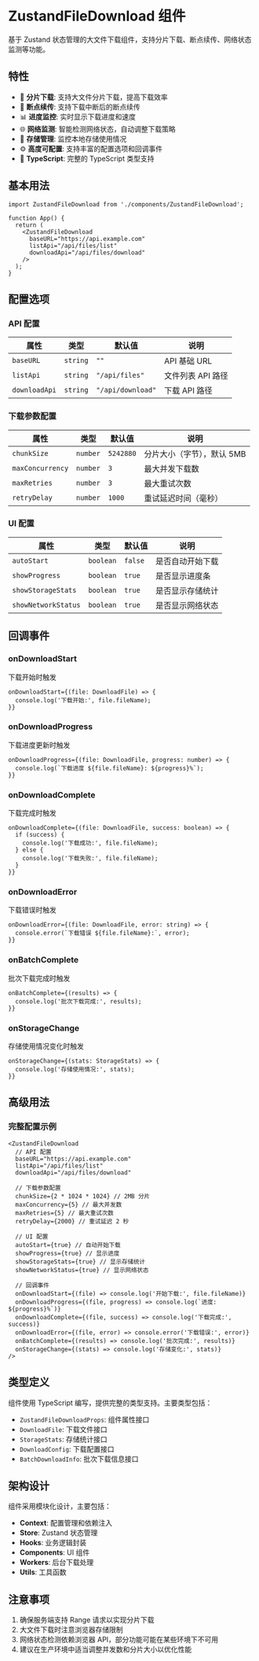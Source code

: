 # ZustandFileDownload 组件

基于 Zustand 状态管理的大文件下载组件，支持分片下载、断点续传、网络状态监测等功能。

## 特性

- 🚀 **分片下载**: 支持大文件分片下载，提高下载效率
- 🔄 **断点续传**: 支持下载中断后的断点续传
- 📊 **进度监控**: 实时显示下载进度和速度
- 🌐 **网络监测**: 智能检测网络状态，自动调整下载策略
- 💾 **存储管理**: 监控本地存储使用情况
- ⚙️ **高度可配置**: 支持丰富的配置选项和回调事件
- 🎯 **TypeScript**: 完整的 TypeScript 类型支持

## 基本用法

```tsx
import ZustandFileDownload from './components/ZustandFileDownload';

function App() {
  return (
    <ZustandFileDownload
      baseURL="https://api.example.com"
      listApi="/api/files/list"
      downloadApi="/api/files/download"
    />
  );
}
```

## 配置选项

### API 配置

| 属性 | 类型 | 默认值 | 说明 |
|------|------|--------|------|
| `baseURL` | `string` | `""` | API 基础 URL |
| `listApi` | `string` | `"/api/files"` | 文件列表 API 路径 |
| `downloadApi` | `string` | `"/api/download"` | 下载 API 路径 |

### 下载参数配置

| 属性 | 类型 | 默认值 | 说明 |
|------|------|--------|------|
| `chunkSize` | `number` | `5242880` | 分片大小（字节），默认 5MB |
| `maxConcurrency` | `number` | `3` | 最大并发下载数 |
| `maxRetries` | `number` | `3` | 最大重试次数 |
| `retryDelay` | `number` | `1000` | 重试延迟时间（毫秒） |

### UI 配置

| 属性 | 类型 | 默认值 | 说明 |
|------|------|--------|------|
| `autoStart` | `boolean` | `false` | 是否自动开始下载 |
| `showProgress` | `boolean` | `true` | 是否显示进度条 |
| `showStorageStats` | `boolean` | `true` | 是否显示存储统计 |
| `showNetworkStatus` | `boolean` | `true` | 是否显示网络状态 |

## 回调事件

### onDownloadStart
下载开始时触发
```tsx
onDownloadStart={(file: DownloadFile) => {
  console.log('下载开始:', file.fileName);
}}
```

### onDownloadProgress
下载进度更新时触发
```tsx
onDownloadProgress={(file: DownloadFile, progress: number) => {
  console.log(`下载进度 ${file.fileName}: ${progress}%`);
}}
```

### onDownloadComplete
下载完成时触发
```tsx
onDownloadComplete={(file: DownloadFile, success: boolean) => {
  if (success) {
    console.log('下载成功:', file.fileName);
  } else {
    console.log('下载失败:', file.fileName);
  }
}}
```

### onDownloadError
下载错误时触发
```tsx
onDownloadError={(file: DownloadFile, error: string) => {
  console.error(`下载错误 ${file.fileName}:`, error);
}}
```

### onBatchComplete
批次下载完成时触发
```tsx
onBatchComplete={(results) => {
  console.log('批次下载完成:', results);
}}
```

### onStorageChange
存储使用情况变化时触发
```tsx
onStorageChange={(stats: StorageStats) => {
  console.log('存储使用情况:', stats);
}}
```

## 高级用法

### 完整配置示例

```tsx
<ZustandFileDownload
  // API 配置
  baseURL="https://api.example.com"
  listApi="/api/files/list"
  downloadApi="/api/files/download"
  
  // 下载参数配置
  chunkSize={2 * 1024 * 1024} // 2MB 分片
  maxConcurrency={5} // 最大并发数
  maxRetries={5} // 最大重试次数
  retryDelay={2000} // 重试延迟 2 秒
  
  // UI 配置
  autoStart={true} // 自动开始下载
  showProgress={true} // 显示进度
  showStorageStats={true} // 显示存储统计
  showNetworkStatus={true} // 显示网络状态
  
  // 回调事件
  onDownloadStart={(file) => console.log('开始下载:', file.fileName)}
  onDownloadProgress={(file, progress) => console.log(`进度: ${progress}%`)}
  onDownloadComplete={(file, success) => console.log('下载完成:', success)}
  onDownloadError={(file, error) => console.error('下载错误:', error)}
  onBatchComplete={(results) => console.log('批次完成:', results)}
  onStorageChange={(stats) => console.log('存储变化:', stats)}
/>
```

## 类型定义

组件使用 TypeScript 编写，提供完整的类型支持。主要类型包括：

- `ZustandFileDownloadProps`: 组件属性接口
- `DownloadFile`: 下载文件接口
- `StorageStats`: 存储统计接口
- `DownloadConfig`: 下载配置接口
- `BatchDownloadInfo`: 批次下载信息接口

## 架构设计

组件采用模块化设计，主要包括：

- **Context**: 配置管理和依赖注入
- **Store**: Zustand 状态管理
- **Hooks**: 业务逻辑封装
- **Components**: UI 组件
- **Workers**: 后台下载处理
- **Utils**: 工具函数

## 注意事项

1. 确保服务端支持 Range 请求以实现分片下载
2. 大文件下载时注意浏览器存储限制
3. 网络状态检测依赖浏览器 API，部分功能可能在某些环境下不可用
4. 建议在生产环境中适当调整并发数和分片大小以优化性能
